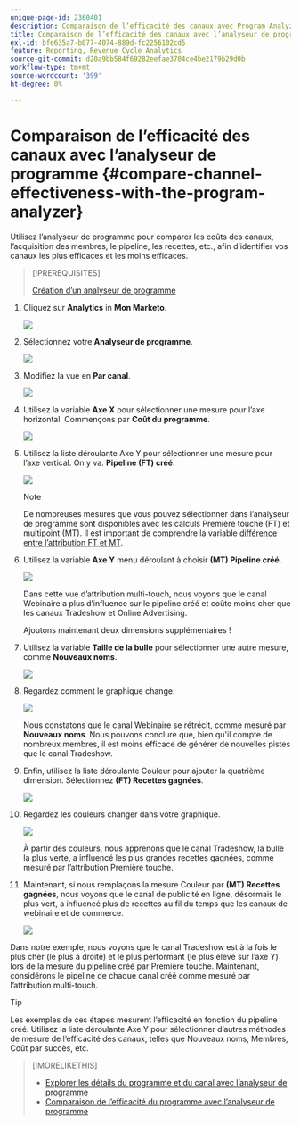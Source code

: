 ```yaml
---
unique-page-id: 2360401
description: Comparaison de l’efficacité des canaux avec Program Analyzer - Documentation Marketo - Documentation du produit
title: Comparaison de l’efficacité des canaux avec l’analyseur de programme
exl-id: bfe635a7-b077-4074-889d-fc2256102cd5
feature: Reporting, Revenue Cycle Analytics
source-git-commit: d20a9bb584f69282eefae3704ce4be2179b29d0b
workflow-type: tm+mt
source-wordcount: '399'
ht-degree: 0%

---
```


# Comparaison de l’efficacité des canaux avec l’analyseur de programme {#compare-channel-effectiveness-with-the-program-analyzer}

Utilisez l’analyseur de programme pour comparer les coûts des canaux, l’acquisition des membres, le pipeline, les recettes, etc., afin d’identifier vos canaux les plus efficaces et les moins efficaces.

>[!PREREQUISITES]
>
>[Création d’un analyseur de programme](/help/marketo/product-docs/reporting/revenue-cycle-analytics/program-analytics/create-a-program-analyzer.md)

1. Cliquez sur **Analytics** in **Mon Marketo**.

   ![](assets/image2014-9-17-18-3a36-3a13.png)

1. Sélectionnez votre **Analyseur de programme**.

   ![](assets/image2014-9-17-18-3a36-3a40.png)

1. Modifiez la vue en **Par canal**.

   ![](assets/image2014-9-17-18-3a36-3a59.png)

1. Utilisez la variable **Axe X** pour sélectionner une mesure pour l’axe horizontal. Commençons par **Coût du programme**.

   ![](assets/image2014-9-17-18-3a37-3a7.png)

1. Utilisez la liste déroulante Axe Y pour sélectionner une mesure pour l’axe vertical. On y va. **Pipeline (FT) créé**.

   ![](assets/image2014-9-17-18-3a37-3a50.png)

   >[!NOTE]
   >
   >De nombreuses mesures que vous pouvez sélectionner dans l’analyseur de programme sont disponibles avec les calculs Première touche (FT) et multipoint (MT). Il est important de comprendre la variable [différence entre l’attribution FT et MT](/help/marketo/product-docs/reporting/revenue-cycle-analytics/revenue-tools/attribution/understanding-attribution.md).

1. Utilisez la variable **Axe Y** menu déroulant à choisir **(MT) Pipeline créé**.

   ![](assets/image2014-9-17-18-3a39-3a5.png)

   Dans cette vue d’attribution multi-touch, nous voyons que le canal Webinaire a plus d’influence sur le pipeline créé et coûte moins cher que les canaux Tradeshow et Online Advertising.

   Ajoutons maintenant deux dimensions supplémentaires !

1. Utilisez la variable **Taille de la bulle** pour sélectionner une autre mesure, comme **Nouveaux noms**.

   ![](assets/image2014-9-17-18-3a39-3a36.png)

1. Regardez comment le graphique change.

   ![](assets/image2014-9-17-18-3a39-3a55.png)

   Nous constatons que le canal Webinaire se rétrécit, comme mesuré par **Nouveaux noms**. Nous pouvons conclure que, bien qu&#39;il compte de nombreux membres, il est moins efficace de générer de nouvelles pistes que le canal Tradeshow.

1. Enfin, utilisez la liste déroulante Couleur pour ajouter la quatrième dimension. Sélectionnez **(FT) Recettes gagnées**.

   ![](assets/image2014-9-17-18-3a41-3a7.png)

1. Regardez les couleurs changer dans votre graphique.

   ![](assets/image2014-9-17-18-3a41-3a19.png)

   À partir des couleurs, nous apprenons que le canal Tradeshow, la bulle la plus verte, a influencé les plus grandes recettes gagnées, comme mesuré par l’attribution Première touche.

1. Maintenant, si nous remplaçons la mesure Couleur par **(MT) Recettes gagnées**, nous voyons que le canal de publicité en ligne, désormais le plus vert, a influencé plus de recettes au fil du temps que les canaux de webinaire et de commerce.

   ![](assets/image2014-9-17-18-3a41-3a40.png)

Dans notre exemple, nous voyons que le canal Tradeshow est à la fois le plus cher (le plus à droite) et le plus performant (le plus élevé sur l’axe Y) lors de la mesure du pipeline créé par Première touche. Maintenant, considérons le pipeline de chaque canal créé comme mesuré par l’attribution multi-touch.

>[!TIP]
>
>Les exemples de ces étapes mesurent l’efficacité en fonction du pipeline créé. Utilisez la liste déroulante Axe Y pour sélectionner d’autres méthodes de mesure de l’efficacité des canaux, telles que Nouveaux noms, Membres, Coût par succès, etc.

>[!MORELIKETHIS]
>
>* [Explorer les détails du programme et du canal avec l’analyseur de programme](/help/marketo/product-docs/reporting/revenue-cycle-analytics/program-analytics/explore-program-and-channel-details-with-the-program-analyzer.md)
>* [Comparaison de l’efficacité du programme avec l’analyseur de programme](/help/marketo/product-docs/reporting/revenue-cycle-analytics/program-analytics/compare-program-effectiveness-with-the-program-analyzer.md)
